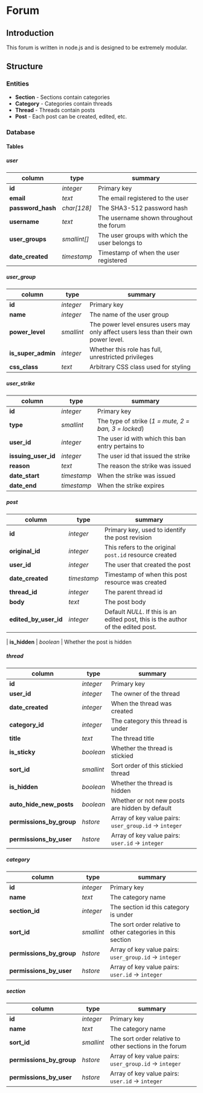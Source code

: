# Forum

## Introduction
This forum is written in node.js and is designed to be extremely modular.

## Structure
### Entities
- **Section** - Sections contain categories
- **Category** - Categories contain threads
- **Thread** - Threads contain posts
- **Post** - Each post can be created, edited, etc.
  
### Database
#### Tables
##### user
| column | type | summary |
| ------ | ---- | ------- |
| **id** | *integer* | Primary key
| **email** | *text* | The email registered to the user
| **password_hash** | *char[128]* | The SHA3-512 password hash
| **username** | *text* | The username shown throughout the forum
| **user_groups** | *smallint[]* | The user groups with which the user belongs to
| **date_created** | *timestamp* | Timestamp of when the user registered

##### user_group
| column | type | summary |
| ------ | ---- | ------- |
| **id** | *integer* | Primary key
| **name** | *integer* | The name of the user group
| **power_level** | *smallint* | The power level ensures users may only affect users less than their own power level.
| **is_super_admin** | *integer* | Whether this role has full, unrestricted privileges
| **css_class** | *text* | Arbitrary CSS class used for styling

##### user_strike
| column | type | summary |
| ------ | ---- | ------- |
| **id** | *integer* | Primary key
| **type** | *smallint* | The type of strike (*1 = mute, 2 = ban, 3 = locked*)
| **user_id** | *integer* | The user id with which this ban entry pertains to
| **issuing_user_id** | *integer* | The user id that issued the strike
| **reason** | *text* | The reason the strike was issued
| **date_start** | *timestamp* | When the strike was issued
| **date_end** | *timestamp* | When the strike expires

##### post
| column | type | summary |
| ------ | ---- | ------- |
| **id** | *integer* | Primary key, used to identify the post revision
| **original_id** | *integer* | This refers to the original `post.id` resource created
| **user_id** | *integer* | The user that created the post
| **date_created** | *timestamp* | Timestamp of when this post resource was created
| **thread_id** | *integer* | The parent thread id
| **body** | *text* | The post body
| **edited_by_user_id** | *integer* | Default *NULL*. If this is an edited post, this is the author of the edited post.

| **is_hidden** | *boolean* | Whether the post is hidden

##### thread
| column | type | summary |
| ------ | ---- | ------- |
| **id** | *integer* | Primary key
| **user_id** | *integer* | The owner of the thread
| **date_created** | *integer* | When the thread was created
| **category_id** | *integer* | The category this thread is under
| **title** | *text* | The thread title
| **is_sticky** | *boolean* | Whether the thread is stickied
| **sort_id** | *smallint* | Sort order of this stickied thread
| **is_hidden** | *boolean* | Whether the thread is hidden
| **auto_hide_new_posts** | *boolean* | Whether or not new posts are hidden by default
| **permissions_by_group** | *hstore* | Array of key value pairs: `user_group.id` -> `integer`
| **permissions_by_user** | *hstore* | Array of key value pairs: `user.id` -> `integer`

##### category
| column | type | summary |
| ------ | ---- | ------- |
| **id** | *integer* | Primary key
| **name** | *text* | The category name
| **section_id** | *integer* | The section id this category is under
| **sort_id** | *smallint* | The sort order relative to other categories in this section
| **permissions_by_group** | *hstore* | Array of key value pairs: `user_group.id` -> `integer`
| **permissions_by_user** | *hstore* | Array of key value pairs: `user.id` -> `integer`

##### section
| column | type | summary |
| ------ | ---- | ------- |
| **id** | *integer* | Primary key
| **name** | *text* | The category name
| **sort_id** | *smallint* | The sort order relative to other sections in the forum
| **permissions_by_group** | *hstore* | Array of key value pairs: `user_group.id` -> `integer`
| **permissions_by_user** | *hstore* | Array of key value pairs: `user.id` -> `integer`